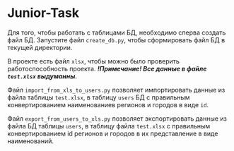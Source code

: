 # Junior-Task

Для того, чтобы работать с таблицами БД, необходимо сперва создать файл БД. Запустите файл ```create_db.py```, чтобы сформировать файл БД в текущей директории.

В проекте есть файл ```xlsx```, чтобы можно было проверить работоспособность проекта. ***!_Примечание_! Все данные в файле ```test.xlsx``` выдуманны.***

Файл ```import_from_xls_to_users.py``` позволяет импортировать данные из файла таблицы ```test.xlsx```, в таблицу ```users``` БД с правильным конвертированием наименованиев регионов и городов в виде ```id```.

Файл ```export_from_users_to_xls.py``` позволяет экспортировать данные из файла БД таблицы ```users```, в таблицу файла ```test.xlsx``` с правильным конвертированием id регионов и городов в их представление в виде наименований.
